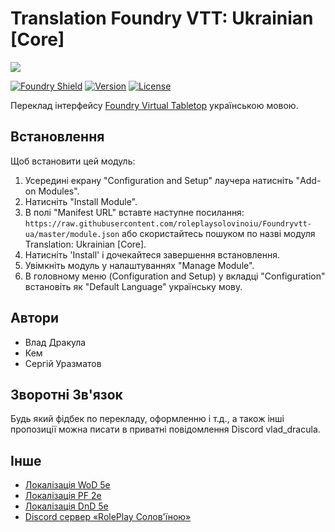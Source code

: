 # Translation Foundry VTT: Ukrainian [Core]
![](https://foundryvtt.com/static/assets/icons/fvtt.png?raw=true)

[![Foundry Shield]][Foundry URL]
[![Version]][Version URL]
[![License]][URL]

Переклад інтерфейсу [Foundry Virtual Tabletop](http://foundryvtt.com) українською мовою.

## Встановлення
Щоб встановити цей модуль:
1.  Усередині екрану "Configuration and Setup" лаучера натисніть "Add-on Modules".
2.  Натисніть "Install Module".
3.  В полі "Manifest URL" вставте наступне посилання: `https://raw.githubusercontent.com/roleplaysolovinoiu/Foundryvtt-ua/master/module.json` або скористайтесь пошуком по назві модуля Translation: Ukrainian [Core].
4.  Натисніть 'Install' і дочекайтеся завершення встановлення.
5.  Увімкніть модуль у налаштуваннях "Manage Module".
6.  В головному меню (Configuration and Setup) у вкладці "Configuration" встановіть як "Default Language" українську мову.

## Автори
 - Влад Дракула
 - Кем
 - Сергій Уразматов

## Зворотні Зв'язок
Будь який фідбек по перекладу, оформленню і т.д., а також інші пропозиції можна писати в приватні повідомлення Discord vlad_dracula.

## Інше
 - [Локалізація WoD 5e](https://github.com/InqShanila/vtm5e-ukrainian)
 - [Локалізація PF 2e](https://github.com/reyzor1991/foundry-vtt-uk)
 - [Локалізація DnD 5e](https://github.com/GMonlineua/Foundry-ua-dnd5e)
 - [Discord сервер «RolePlay Солов'їною»](https://discord.gg/pMTtejFJJv)

[Foundry Shield]: https://img.shields.io/badge/Foundry-11-orange?style=flat-square
[Foundry URL]: https://foundryvtt.com

[Version]: https://img.shields.io/badge/Version-1.3-informational?style=flat-square
[Version URL]: https://github.com/GMonlineua/Foundry-ua-dnd5e

[License]: https://img.shields.io/badge/License-MIT-green?style=flat-square
[URL]: https://github.com/roleplaysolovinoiu/Foundryvtt-ua
